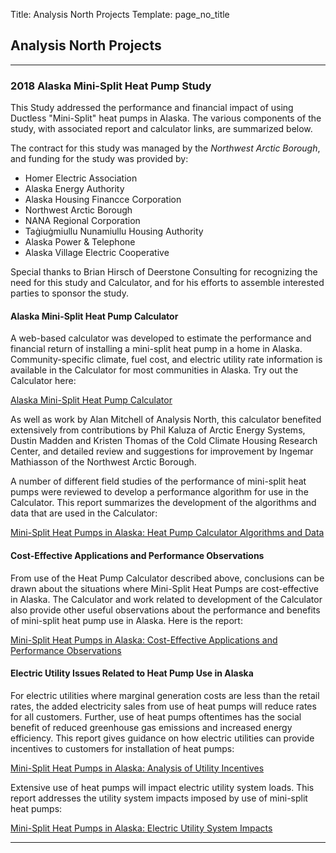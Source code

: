Title: Analysis North Projects
Template: page_no_title

## Analysis North Projects

---

### 2018 Alaska Mini-Split Heat Pump Study

This Study addressed the performance and financial impact of using 
Ductless "Mini-Split" heat pumps in Alaska.  The various components of the study,
with associated report and calculator links, are summarized below.

The contract for this study was managed by the *Northwest Arctic Borough*, and
funding for the study was provided by:

* Homer Electric Association
* Alaska Energy Authority
* Alaska Housing Financce Corporation
* Northwest Arctic Borough
* NANA Regional Corporation
* Taġiuġmiullu Nunamiullu Housing Authority
* Alaska Power & Telephone
* Alaska Village Electric Cooperative

Special thanks to Brian Hirsch of Deerstone Consulting for recognizing the
need for this study and Calculator, and for his efforts to assemble interested
parties to sponsor the study.


#### Alaska Mini-Split Heat Pump Calculator

A web-based calculator was developed to estimate the performance and financial return of
installing a mini-split heat pump in a home in Alaska.  Community-specific 
climate, fuel cost, and electric utility rate information is available in the 
Calculator for most communities in Alaska.  Try out the Calculator here:

[Alaska Mini-Split Heat Pump Calculator](https://heatpump.cf)

As well as work by Alan Mitchell of Analysis North, this calculator benefited extensively
from contributions by Phil Kaluza of Arctic Energy Systems, Dustin Madden and Kristen Thomas
of the Cold Climate Housing Research Center, and detailed review and suggestions for improvement
by Ingemar Mathiasson of the Northwest Arctic Borough.

A number of different field studies of the performance of mini-split heat pumps were
reviewed to develop a performance algorithm for use in the Calculator.  This
report summarizes the development of the algorithms and data that are used in the
Calculator:

[Mini-Split Heat Pumps in Alaska: Heat Pump Calculator Algorithms and Data](https://docs.google.com/document/preview?hgd=1&id=1jLZ2JBw1Zj40W7y7QrZPMUknNrksk6y4NZlHD_2Fs9E)

#### Cost-Effective Applications and Performance Observations

From use of the Heat Pump Calculator described above,
conclusions can be drawn about the situations where Mini-Split Heat Pumps
are cost-effective in Alaska.  The Calculator and work related to
development of the Calculator also provide other useful observations about the
performance and benefits of mini-split heat pump use in Alaska.  Here is the report:

[Mini-Split Heat Pumps in Alaska: Cost-Effective Applications and Performance Observations](https://docs.google.com/document/preview?hgd=1&id=1RoCZkf6EPusz3M__mD23WfMxcCQYhq8Ev5sDiQex9jo)

#### Electric Utility Issues Related to Heat Pump Use in Alaska

For electric utilities where marginal generation costs are less than the retail rates, 
the added electricity sales from use of heat pumps will
reduce rates for all customers. Further, use of heat pumps oftentimes
has the social benefit of reduced greenhouse gas emissions and increased energy efficiency.
This report gives guidance on how electric utilities can provide incentives to customers
for installation of heat pumps:

[Mini-Split Heat Pumps in Alaska: Analysis of Utility Incentives](https://docs.google.com/document/preview?hgd=1&id=14OVk-spvCGTEvkqHE3oP7N6OUEFuKs2ui4z1ZdEh0YY)

Extensive use of heat pumps will impact electric utility system loads.
This report addresses the utility system impacts imposed by use of mini-split 
heat pumps:

[Mini-Split Heat Pumps in Alaska: Electric Utility System Impacts](https://docs.google.com/document/preview?hgd=1&id=1aT_vYOCXMg2bqLgdJU0dyxvzbb1fxEkEl9iBOav2xLE)

---